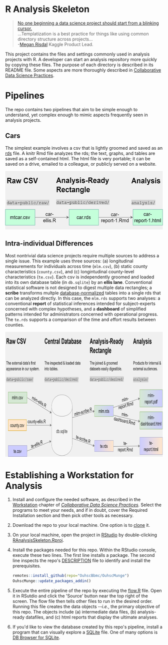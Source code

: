 R Analysis Skeleton
=====================

> [No one beginning a data science project should start from a blinking cursor.](https://towardsdatascience.com/better-collaborative-data-science-d2006b9c0d39) <br/>...Templatization is a best practice for things like using common directory structure across projects...<br/>
> -[Megan Risdal](https://towardsdatascience.com/@meganrisdal) Kaggle Product Lead.

This project contains the files and settings commonly used in analysis projects with R.  A developer can start an analysis repository more quickly by copying these files.  The purpose of each directory is described in its README file.  Some aspects are more thoroughly described in [Collaborative Data Science Practices](https://ouhscbbmc.github.io/data-science-practices-1/).

Pipelines
=====================

The repo contains two pipelines that aim to be simple enough to understand, yet complex enough to mimic aspects frequently seen in analysis projects.

Cars
--------------------------

The simplest example involves a csv that is lightly groomed and saved as an [rds]() file.  A knitr Rmd file analyzes the rds; the text, graphs, and tables are saved as a self-contained html.  The html file is very portable; it can be saved on a drive, emailed to a colleague, or publicly served on a website.

<img src="documentation/images/flow-skeleton-car.png" alt="flow-skeleton-car" height="187" >

Intra-individual Differences
--------------------------

 Most nontrivial data science projects require multiple sources to address a single issue.  This example uses three sources: (a) longitudinal measurements for individuals across time (`mlm.csv`), (b) static county characteristics (`county.csv`), and (c) longintudinal county-level characteristics (`te.csv`).  Each csv is independently groomed and loaded into its own database table (in `db.sqlite`) by an **ellis lane**.  Conventional statistical software is not designed to digest multiple data rectangles; a **scribe** transforms multple   [database-normalized](https://www.essentialsql.com/get-ready-to-learn-sql-database-normalization-explained-in-simple-english/) tables into a single rds that can be analyzed directly.  In this case, the `mlm.rds` supports two analyses: a conventional **report** of statistical inferences intended for subject-experts concerned with complex hypotheses, and a **dashboard** of simplified patterns intended for administrators concerned with operational progress.  The `te.rds` supports a comparison of the *t*ime and *e*ffort results between counties.

<img src="documentation/images/flow-skeleton.png" alt="flow-skeleton" height="399" >

Establishing a Workstation for Analysis
=====================

1. Install and configure the needed software, as described in the [Workstation](https://ouhscbbmc.github.io/data-science-practices-1/workstation.html) chapter of [*Collaborative Data Science Practices*](https://ouhscbbmc.github.io/data-science-practices-1/).  Select the programs to meet your needs, and if in doubt, cover the Required Installation section and then pick other tools as necessary.

1. Download the repo to your local machine.  One option is to [clone](https://docs.github.com/en/free-pro-team@latest/github/creating-cloning-and-archiving-repositories/cloning-a-repository) it.
   
1. On your local machine, open the project in [RStudio](https://rstudio.com/products/rstudio/) by double-clicking [RAnalysisSkeleton.Rproj](RAnalysisSkeleton.Rproj).

1. Install the packages needed for this repo.  Within the RStudio console, execute these two lines.  The first line installs a package.  The second line inspects the repo's [DESCRIPTION](DESCRIPTION) file to identify and install the prerequisites.
   
    ```r
    remotes::install_github(repo="OuhscBbmc/OuhscMunge")
    OuhscMunge::update_packages_addin()
    ```

1. Execute the entire pipeline of the repo by executing the [flow.R](flow.R) file.  Open it in RSutdio and click the 'Source' button near the top right of the screen.  The flow file then tells other files to run in the desired order.  Running this file creates the data objects --*i.e.*, the primary objective of this repo.  The objects include (a) intermediate data files, (b) analysis-ready datafiles, and (c) html reports that display the ultimate analyses.
   
1. If you'd like to view the database created by this repo's pipeline, install a program that can visually explore a [SQLite](https://www.sqlite.org/) file.  One of many options is [DB Browser for SQLite](https://sqlitebrowser.org/).
